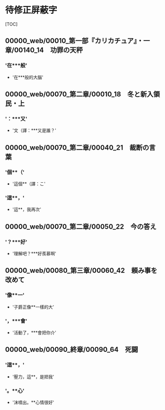 # 待修正屏蔽字

[TOC]

## 00000_web/00010_第一部『カリカチュア』・一章/00140_14　功罪の天秤

### '在***般'

- '在***般的大腦'


## 00000_web/00070_第二章/00010_18　冬と新入領民・上

### '：***又'

- '文（譯：***又是誰？'


## 00000_web/00070_第二章/00040_21　裁断の言葉

### '個**（'

- '這個**（譯：こ'

### '這**，'

- '這**，我再次'


## 00000_web/00070_第二章/00050_22　今の答え

### '？***好'

- '理解吧？***好羨慕啊'


## 00000_web/00080_第三章/00060_42　頼み事を改めて

### '像**一'

- '子爵正像**一樣的大'

### '，***會'

- '活動了，***會把你介'


## 00000_web/00090_終章/00090_64　死闘

### '這**，'

- '壓力，這**，是把我'

### '。**心'

- '沫噴出。**心情很好'
